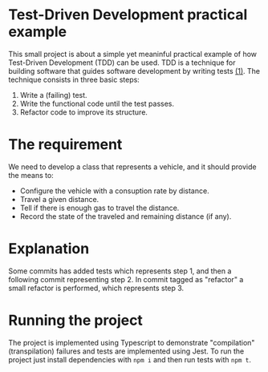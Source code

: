 # Test-Driven Development practical example

This small project is about a simple yet meaninful practical example of how Test-Driven Development (TDD) can be used.
TDD is a technique for building software that guides software development by writing tests [(1)](https://martinfowler.com/bliki/TestDrivenDevelopment.html). The technique consists in three basic steps:

1. Write a (failing) test.
2. Write the functional code until the test passes.
3. Refactor code to improve its structure.

# The requirement

We need to develop a class that represents a vehicle, and it should provide the means to:

- Configure the vehicle with a consuption rate by distance.
- Travel a given distance.
- Tell if there is enough gas to travel the distance.
- Record the state of the traveled and remaining distance (if any).

# Explanation

Some commits has added tests which represents step 1, and then a following commit representing step 2.
In commit tagged as "refactor" a small refactor is performed, which represents step 3.

# Running the project

The project is implemented using Typescript to demonstrate "compilation" (transpilation) failures and tests are implemented using Jest.
To run the project just install dependencies with `npm i` and then run tests with `npm t`.
